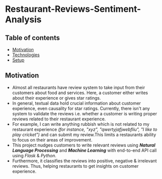 # Restaurant-Reviews-Sentiment-Analysis

## Table of contents
* [Motivation](#Motivation)
* [Technologies](#technologies)
* [Setup](#setup)

## Motivation
* Almost all restaurants have review system to take input from their customers about food and services. Here, a customer either writes about their experience or gives star ratings.
* In general, textual data hold crucial information about customer experience, even causality for star ratings. 
Currently, there isn't any system to validate the reviews i.e. whether a customer is writing proper reviews related to their restaurant experience.
* For example, I can write anything rubbish which is not related to my restaurant experience *(for instance, "xyz", "qwertyjafjwebfliu", "I like to play cricket")* and can submit my review.This limits a restaurants ability to focus on their areas of improvement.
* This project nudges customers to write relevant reviews using **_Natural Language Processing_** and **_Machine Learning_** with end-to-end API call using _Flask_ & _Python_.
* Furthermore, it classifies the reviews into positive, negative & irrelevant reviews. Thus, helping restaurants to get insights on customer experience.
